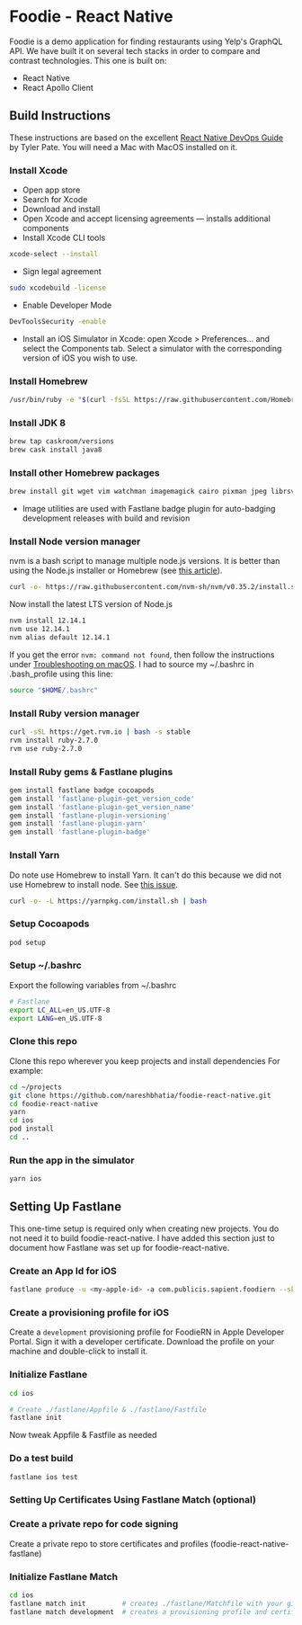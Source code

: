# Foodie - React Native

Foodie is a demo application for finding restaurants using Yelp's GraphQL API.
We have built it on several tech stacks in order to compare and contrast
technologies. This one is built on:

-   React Native
-   React Apollo Client

## Build Instructions

These instructions are based on the excellent
[React Native DevOps Guide](https://medium.com/@tgpski/setting-up-a-jenkins-agent-part-1-react-native-devops-guide-4c8b763b0961)
by Tyler Pate. You will need a Mac with MacOS installed on it.

### Install Xcode

-   Open app store
-   Search for Xcode
-   Download and install
-   Open Xcode and accept licensing agreements — installs additional components
-   Install Xcode CLI tools

```bash
xcode-select --install
```

-   Sign legal agreement

```bash
sudo xcodebuild -license
```

-   Enable Developer Mode

```bash
DevToolsSecurity -enable
```

-   Install an iOS Simulator in Xcode: open Xcode > Preferences... and select
    the Components tab. Select a simulator with the corresponding version of iOS
    you wish to use.

### Install Homebrew

```bash
/usr/bin/ruby -e "$(curl -fsSL https://raw.githubusercontent.com/Homebrew/install/master/install)"
```

### Install JDK 8

```bash
brew tap caskroom/versions
brew cask install java8
```

### Install other Homebrew packages

```bash
brew install git wget vim watchman imagemagick cairo pixman jpeg librsvg
```

-   Image utilities are used with Fastlane badge plugin for auto-badging
    development releases with build and revision

### Install Node version manager

nvm is a bash script to manage multiple node.js versions. It is better than
using the Node.js installer or Homebrew (see
[this article](https://pawelgrzybek.com/install-nodejs-installer-vs-homebrew-vs-nvm/)).

```bash
curl -o- https://raw.githubusercontent.com/nvm-sh/nvm/v0.35.2/install.sh | bash
```

Now install the latest LTS version of Node.js

```bash
nvm install 12.14.1
nvm use 12.14.1
nvm alias default 12.14.1
```

If you get the error `nvm: command not found`, then follow the instructions
under
[Troubleshooting on macOS](https://github.com/nvm-sh/nvm#troubleshooting-on-macos).
I had to source my ~/.bashrc in .bash_profile using this line:

```bash
source "$HOME/.bashrc"
```

### Install Ruby version manager

```bash
curl -sSL https://get.rvm.io | bash -s stable
rvm install ruby-2.7.0
rvm use ruby-2.7.0
```

### Install Ruby gems & Fastlane plugins

```bash
gem install fastlane badge cocoapods
gem install 'fastlane-plugin-get_version_code'
gem install 'fastlane-plugin-get_version_name'
gem install 'fastlane-plugin-versioning'
gem install 'fastlane-plugin-yarn'
gem install 'fastlane-plugin-badge'
```

### Install Yarn

Do note use Homebrew to install Yarn. It can't do this because we did not use
Homebrew to install node. See
[this issue](https://github.com/yarnpkg/website/issues/913).

```bash
curl -o- -L https://yarnpkg.com/install.sh | bash
```

### Setup Cocoapods

```bash
pod setup
```

### Setup ~/.bashrc

Export the following variables from ~/.bashrc

```bash
# Fastlane
export LC_ALL=en_US.UTF-8
export LANG=en_US.UTF-8
```

### Clone this repo

Clone this repo wherever you keep projects and install dependencies For example:

```bash
cd ~/projects
git clone https://github.com/nareshbhatia/foodie-react-native.git
cd foodie-react-native
yarn
cd ios
pod install
cd ..
```

### Run the app in the simulator

```bash
yarn ios
```

## Setting Up Fastlane

This one-time setup is required only when creating new projects. You do not need
it to build foodie-react-native. I have added this section just to document how
Fastlane was set up for foodie-react-native.

### Create an App Id for iOS

```bash
fastlane produce -u <my-apple-id> -a com.publicis.sapient.foodiern --skip_itc
```

### Create a provisioning profile for iOS

Create a `development` provisioning profile for FoodieRN in Apple Developer
Portal. Sign it with a developer certificate. Download the profile on your
machine and double-click to install it.

### Initialize Fastlane

```bash
cd ios

# Create ./fastlane/Appfile & ./fastlane/Fastfile
fastlane init
```

Now tweak Appfile & Fastfile as needed

### Do a test build

```bash
fastlane ios test
```

### Setting Up Certificates Using Fastlane Match (optional)

### Create a private repo for code signing

Create a private repo to store certificates and profiles
(foodie-react-native-fastlane)

### Initialize Fastlane Match

```bash
cd ios
fastlane match init         # creates ./fastlane/Matchfile with your git url
fastlane match development  # creates a provisioning profile and certificate for development
```
